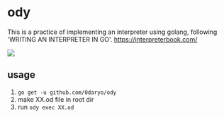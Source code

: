 # ody

This is a practice of implementing an interpreter using golang,
following 'WRITING AN INTERPRETER IN GO'.
https://interpreterbook.com/

![](https://github.com/0daryo/ody/workflows/ci/badge.svg)

## usage

1. `go get -u github.com/0daryo/ody`
2. make XX.od file in root dir
3. run `ody exec XX.od`
